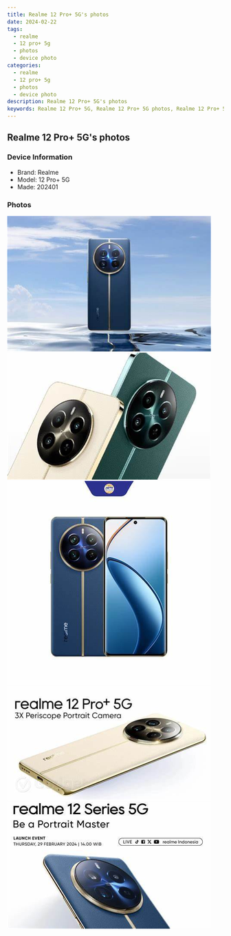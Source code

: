 ```yaml
---
title: Realme 12 Pro+ 5G's photos
date: 2024-02-22
tags: 
  - realme
  - 12 pro+ 5g
  - photos
  - device photo
categories: 
  - realme
  - 12 pro+ 5g
  - photos
  - device photo
description: Realme 12 Pro+ 5G's photos
keywords: Realme 12 Pro+ 5G, Realme 12 Pro+ 5G photos, Realme 12 Pro+ 5G device photo
---
```


## Realme 12 Pro+ 5G's photos

### Device Information

- Brand: Realme
- Model: 12 Pro+ 5G
- Made: 202401

### Photos

![/images/best-assets/devices/realme/realme-12-proplus-5g/1.jpg](/images/best-assets/devices/realme/realme-12-proplus-5g/1.jpg)
![/images/best-assets/devices/realme/realme-12-proplus-5g/2.jpg](/images/best-assets/devices/realme/realme-12-proplus-5g/2.jpg)
![/images/best-assets/devices/realme/realme-12-proplus-5g/3.jpg](/images/best-assets/devices/realme/realme-12-proplus-5g/3.jpg)
![/images/best-assets/devices/realme/realme-12-proplus-5g/4.jpg](/images/best-assets/devices/realme/realme-12-proplus-5g/4.jpg)
![/images/best-assets/devices/realme/realme-12-proplus-5g/5.jpg](/images/best-assets/devices/realme/realme-12-proplus-5g/5.jpg)
